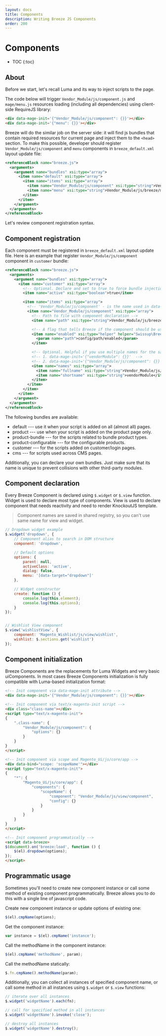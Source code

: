 ```yaml
---
layout: docs
title: Components
description: Writing Breeze JS Components
order: 200
---
```


# Components

* TOC
{:toc}

## About

Before we start, let's recall Luma and its way to inject scripts to the page.

The code below will trigger `Vendor_Module/js/component.js` and `mage/menu.js`
resources loading (including all dependencies) using client-side RequireJS library:

```html
<div data-mage-init='{"Vendor_Module/js/component": {}}'></div>
<div data-mage-init='{"menu": {}}'></div>
```

Breeze will do the similar job on the server side: it will find js bundles that
contain required resources for current page and inject them to the
`<head>` section. To make this possible, developer should register
`Vendor_Module/js/component` and `menu` components in `breeze_default.xml`
layout update file:

```xml
<referenceBlock name="breeze.js">
  <arguments>
    <argument name="bundles" xsi:type="array">
      <item name="default" xsi:type="array">
        <item name="items" xsi:type="array">
          <item name="Vendor_Module/js/component" xsi:type="string">Vendor_Module/js/breeze/file</item>
          <item name="menu" xsi:type="string">Vendor_Module/js/breeze/menu</item>
        </item>
      </item>
    </argument>
  </arguments>
</referenceBlock>
```

Let's review component registration syntax.

## Component registration

Each component must be registered in `breeze_default.xml` layout update file.
Here is an example that register `Vendor_Module/js/component` component in
`customer` bundle:

```xml
<referenceBlock name="breeze.js">
  <arguments>
    <argument name="bundles" xsi:type="array">
      <item name="customer" xsi:type="array">
        <!-- Optional. Declare and set to true to force bundle injection on all pages. -->
        <item name="active" xsi:type="boolean">true</item>

        <item name="items" xsi:type="array">
          <!-- 'Vendor_Module/js/component' - is the name used in data-mage-init or x-magento-init -->
          <item name="Vendor_Module/js/component" xsi:type="array">
            <!-- Path to file with component declaration -->
            <item name="path" xsi:type="string">Vendor_Module/js/breeze/file</item>

            <!-- A flag that tells Breeze if the component should be used -->
            <item name="enabled" xsi:type="helper" helper="Swissup\Breeze\Helper\Config::isEnabled">
              <param name="path">config/path/enabled</param>
            </item>

            <!-- Optional. Helpful if you use multiple names for the same component -->
            <!-- 1. data-mage-init='{"vendorModule": {}}'  -->
            <!-- 2. data-mage-init='{"Vendor_Module/js/component": {}}' -->
            <item name="names" xsi:type="array">
              <item name="fullname" xsi:type="string">Vendor_Module/js/component</item>
              <item name="shortname" xsi:type="string">vendorModule</item>
            </item>
          </item>
        </item>
      </item>
    </argument>
  </arguments>
</referenceBlock>
```

The following bundles are available:

 -  default --- use it when your script is added on all (almost all) pages.
 -  product --- use when your script is added on the product page only.
 -  product-bundle --- for the scripts related to bundle product types.
 -  product-configurable --- for the configurable products.
 -  customer --- for the scripts added on customer/login pages.
 -  cms --- for scripts used across CMS pages.

Additionally, you can declare your own bundles. Just make sure that its name is
unique to prevent collisions with other third-party modules.

## Component declaration

Every Breeze Component is declared using `$.widget` or `$.view` function. Widget
is used to declare most type of components. View is used to declare component
that needs reactivity and need to render KnockoutJS template.

> Component names are saved in shared registry, so you can't use same name for view and widget.

```js
// Dropdown widget example
$.widget('dropdown', {
    // Component alias to search in DOM structure
    component: 'dropdown',

    // Default options
    options: {
        parent: null,
        activeClass: 'active',
        dialog: false,
        menu: '[data-target="dropdown"]'
    },

    // Widget constructor
    create: function () {
        console.log(this.element);
        console.log(this.options);
    }
});


// Wishlist View component
$.view('wishlistView', {
    component: 'Magento_Wishlist/js/view/wishlist',
    wishlist: $.sections.get('wishlist')
});
```

## Component initialization

Breeze Components are the replacements for Luma Widgets and very basic
uiComponents. In most cases Breeze Components initialization is fully compatible
with Luma-based initialization format:

```html
<!-- Init component via data-mage-init attribute -->
<div data-mage-init='{"Vendor_Module/js/component": {}}'></div>

<!-- Init component via text/x-magento-init script -->
<div class="class-name"></div>
<script type="text/x-magento-init">
{
    ".class-name": {
        "Vendor_Module/js/component": {
            "options": {}
        }
    }
}
</script>

<!-- Init component via scope and Magento_Ui/js/core/app -->
<div data-bind="scope: 'scopeName'"></div>
<script type="text/x-magento-init">
{
    "*": {
        "Magento_Ui/js/core/app": {
            "components": {
                "scopeName": {
                    "component": "Vendor_Module/js/view/component",
                    "config": {}
                }
            }
        }
    }
}
</script>

<!-- Init component programmatically -->
<script data-breeze>
$(document).on('breeze:load', function () {
    $(el).dropdown(options);
});
</script>
```

## Programmatic usage

Sometimes you'll need to create new component instance or call some method of
existing component programmatically. Breeze allows you to do this with a single
line of javascript code.

Create new component instance or update options of existing one:

```js
$(el).cmpName(options);
```

Get the component instance:

```js
var instance = $(el).cmpName('instance');
```

Call the methodName in the component instance:

```js
$(el).cmpName('methodName', param);
```

Call the methodName statically:

```js
$.fn.cmpName().methodName(param);
```

Additionally, you can collect all instances of specified component name, or call
some method in all instances using `$.widget` or `$.view` functions:

```js
// iterate over all instances
$.widget('widgetName').each(fn);

// call for specified method in all instances
$.widget('widgetName').invoke('close');

// destroy all instances
$.widget('widgetName').destroy();
```
